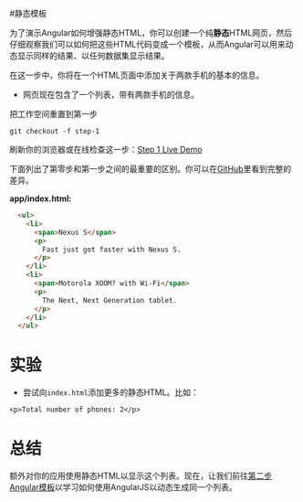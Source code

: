#静态模板

为了演示Angular如何增强静态HTML，你可以创建一个纯**静态**HTML网页，然后仔细观察我们可以如何把这些HTML代码变成一个模板，从而Angular可以用来动态显示同样的结果、以任何数据集显示结果。

在这一步中，你将在一个HTML页面中添加关于两款手机的基本的信息。

- 网页现在包含了一个列表，带有两款手机的信息。

<div class="alert alert-info">

把工作空间重置到第一步

```
git checkout -f step-1
```
刷新你的浏览器或在线检查这一步：[Step 1 Live Demo](http://angular.github.io/angular-phonecat/step-1/app)

</div>

下面列出了第零步和第一步之间的最重要的区别。你可以在[GitHub](https://github.com/angular/angular-phonecat/compare/step-0...step-1)里看到完整的差异。

**app/index.html:**

```html
  <ul>
    <li>
      <span>Nexus S</span>
      <p>
        Fast just got faster with Nexus S.
      </p>
    </li>
    <li>
      <span>Motorola XOOM? with Wi-Fi</span>
      <p>
        The Next, Next Generation tablet.
      </p>
    </li>
  </ul>
```

# 实验

* 尝试向`index.html`添加更多的静态HTML。比如：

```
<p>Total number of phones: 2</p>
```

# 总结

额外对你的应用使用静态HTML以显示这个列表。现在，让我们前往[第二步 Angular模板](step02.html)以学习如何使用AngularJS以动态生成同一个列表。
